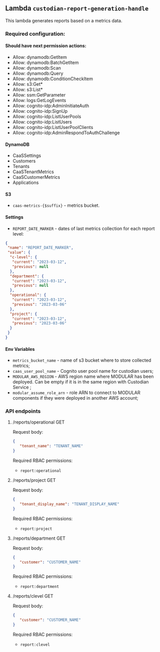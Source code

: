 ## Lambda `custodian-report-generation-handle`

This lambda generates reports based on a metrics data.

### Required configuration:

#### Should have next permission actions:
- Allow: dynamodb:GetItem
- Allow: dynamodb:BatchGetItem
- Allow: dynamodb:Scan
- Allow: dynamodb:Query
- Allow: dynamodb:ConditionCheckItem
- Allow: s3:Get*
- Allow: s3:List*
- Allow: ssm:GetParameter
- Allow: logs:GetLogEvents
- Allow: cognito-idp:AdminInitiateAuth
- Allow: cognito-idp:SignUp
- Allow: cognito-idp:ListUserPools
- Allow: cognito-idp:ListUsers
- Allow: cognito-idp:ListUserPoolClients
- Allow: cognito-idp:AdminRespondToAuthChallenge

#### DynamoDB
* CaaSSettings
* Customers
* Tenants
* CaaSTenantMetrics
* CaaSCustomerMetrics
* Applications

#### S3
* `caas-metrics-{$suffix}` -  metrics bucket.

#### Settings

- `REPORT_DATE_MARKER` - dates of last metrics collection for each report level:

```json
{
 "name": "REPORT_DATE_MARKER",
 "value": {
  "c-level": {
   "current": "2023-03-12",
   "previous": null
  },
  "department": {
   "current": "2023-03-12",
   "previous": null
  },
  "operational": {
   "current": "2023-03-12",
   "previous": "2023-03-06"
  },
  "project": {
   "current": "2023-03-12",
   "previous": "2023-03-06"
  }
 }
}
```

#### Env Variables
- `metrics_bucket_name` - name of s3 bucket where to store collected metrics;
- `caas_user_pool_name` - Cognito user pool name for custodian users;
- `MODULAR_AWS_REGION` - AWS region name where MODULAR has been deployed. Can be empty if it is in the same region with Custodian Service ;
- `modular_assume_role_arn` - role ARN to connect to MODULAR components if they were deployed in another AWS account;


### API endpoints

1. /reports/operational GET

   Request body:

    ```json
    {
       "tenant_name": "TENANT_NAME"
    }
    ```
   
   Required RBAC permissions:
   - `report:operational`

2. /reports/project GET

   Request body:

    ```json
    {
       "tenant_display_name": "TENANT_DISPLAY_NAME"
    }
    ```
   
   Required RBAC permissions:
   - `report:project`

3. /reports/department GET

   Request body:

    ```json
    {
       "customer": "CUSTOMER_NAME"
    }
    ```
   
   Required RBAC permissions:
   - `report:department`

4. /reports/clevel GET

   Request body:

    ```json
    {
       "customer": "CUSTOMER_NAME"
    }
    ```
   
   Required RBAC permissions:
   - `report:clevel`
